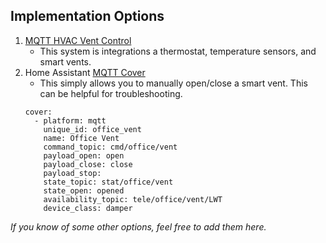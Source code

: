 ## Implementation Options
1. [MQTT HVAC Vent Control](https://github.com/TonyBrobston/mqtt-hvac-vent-control)
    - This system is integrations a thermostat, temperature sensors, and smart vents.
2. Home Assistant [MQTT Cover](https://www.home-assistant.io/integrations/cover.mqtt/)
    - This simply allows you to manually open/close a smart vent. This can be helpful for troubleshooting.
    ```
    cover:
      - platform: mqtt
        unique_id: office_vent
        name: Office Vent
        command_topic: cmd/office/vent
        payload_open: open
        payload_close: close
        payload_stop:
        state_topic: stat/office/vent
        state_open: opened
        availability_topic: tele/office/vent/LWT
        device_class: damper
    ```

*If you know of some other options, feel free to add them here.*
